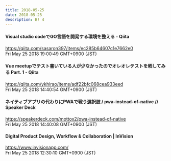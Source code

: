 ```yaml
---
title: 2018-05-25
date: 2018-05-25
description: B! 4
---
```


#### Visual studio codeでGO言語を開発する環境を整える - Qiita
https://qiita.com/sasaron397/items/ec285b64607c1e7662e0<br>
Fri May 25 2018 19:00:49 GMT+0900 (JST)<br>


#### Vue meetupでテスト書いている人が少なかったのでオレオレテストを晒してみる Part. 1 - Qiita
https://qiita.com/ykhirao/items/adf22bfc068cea933eed<br>
Fri May 25 2018 14:40:54 GMT+0900 (JST)<br>


#### ネイティブアプリの代わりにPWAで戦う選択肢 / pwa-instead-of-native // Speaker Deck
https://speakerdeck.com/mottox2/pwa-instead-of-native<br>
Fri May 25 2018 14:40:08 GMT+0900 (JST)<br>


#### Digital Product Design, Workflow & Collaboration | InVision
https://www.invisionapp.com/<br>
Fri May 25 2018 12:30:10 GMT+0900 (JST)<br>


